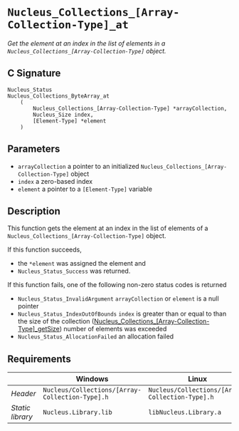 # `Nucleus_Collections_[Array-Collection-Type]_at`
*Get the element at an index in the list of elements in a `Nucleus_Collections_[Array-Collection-Type]` object.*

## C Signature
```
Nucleus_Status
Nucleus_Collections_ByteArray_at
    (
        Nucleus_Collections_[Array-Collection-Type] *arrayCollection,
        Nucleus_Size index,
        [Element-Type] *element
    )
```

## Parameters
- `arrayCollection` a pointer to an initialized `Nucleus_Collections_[Array-Collection-Type]` object
- `index` a zero-based index
- `element` a pointer to a `[Element-Type]` variable

## Description 
This function gets the element at an index in the list of elements of a `Nucleus_Collections_[Array-Collection-Type]` object.

If this function succeeds,
- the `*element` was assigned the element and
- `Nucleus_Status_Success` was returned.

If this function fails, one of the following non-zero status codes is returned
- `Nucleus_Status_InvalidArgument` `arrayCollection` or `element` is a null pointer
- `Nucleus_Status_IndexOutOfBounds` `index` is greater than or equal to than the size of the collection
                                    ([Nucleus_Collections_[Array-Collection-Type]_getSize](Nucleus_Collections_[Array-Collection-Type]_getSize.md))
  								    number of elements was exceeded
- `Nucleus_Status_AllocationFailed` an allocation failed

## Requirements

|                      | Windows                                         | Linux                                           |
|----------------------|-------------------------------------------------|-------------------------------------------------|
| *Header*             | `Nucleus/Collections/[Array-Collection-Type].h` | `Nucleus/Collections/[Array-Collection-Type].h` |
| *Static library*     | `Nucleus.Library.lib`                           | `libNucleus.Library.a`                          |
